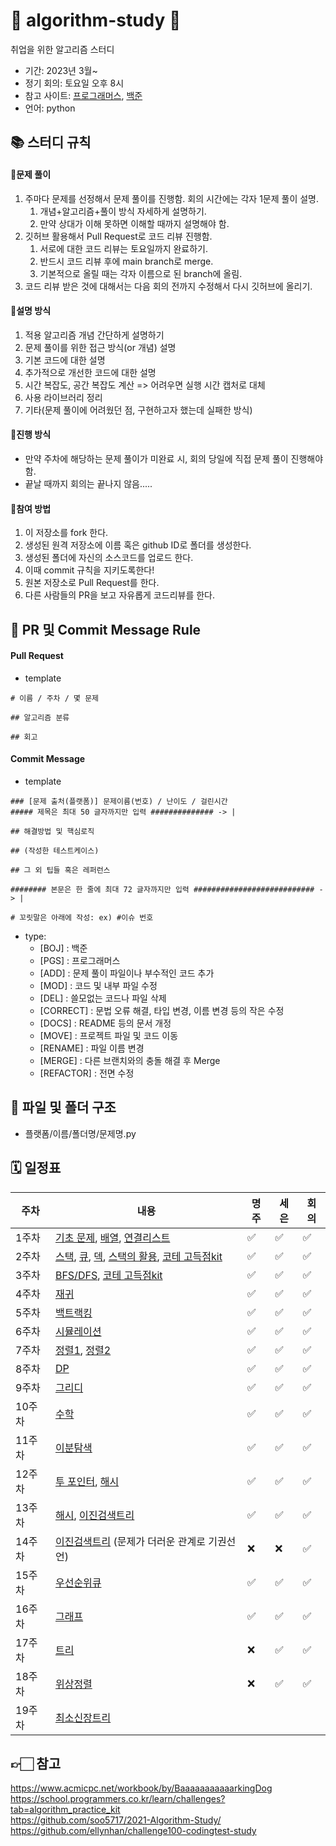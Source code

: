 # 🧸 algorithm-study 💛
취업을 위한 알고리즘 스터디

- 기간: 2023년 3월~
- 정기 회의: 토요일 오후 8시
- 참고 사이트: [프로그래머스](https://programmers.co.kr/learn/challenges), [백준](https://www.acmicpc.net/)
- 언어: python

## 📚 스터디 규칙 

#### 📍문제 풀이

1. 주마다 문제를 선정해서 문제 풀이를 진행함. 회의 시간에는 각자 1문제 풀이 설명.
   1. 개념+알고리즘+풀이 방식 자세하게 설명하기. 
   2. 만약 상대가 이해 못하면 이해할 때까지 설명해야 함.
2. 깃허브 활용해서 Pull Request로 코드 리뷰 진행함.
   1. 서로에 대한 코드 리뷰는 토요일까지 완료하기.
   2. 반드시 코드 리뷰 후에 main branch로 merge.
   3. 기본적으로 올릴 때는 각자 이름으로 된 branch에 올림.
3. 코드 리뷰 받은 것에 대해서는 다음 회의 전까지 수정해서 다시 깃허브에 올리기.

#### 📍설명 방식

1. 적용 알고리즘 개념 간단하게 설명하기
2. 문제 풀이를 위한 접근 방식(or 개념) 설명
3. 기본 코드에 대한 설명
4. 추가적으로 개선한 코드에 대한 설명
5. 시간 복잡도, 공간 복잡도 계산 => 어려우면 실행 시간 캡처로 대체
6. 사용 라이브러리 정리
7. 기타(문제 풀이에 어려웠던 점, 구현하고자 했는데 실패한 방식)

#### 📍진행 방식

- 만약 주차에 해당하는 문제 풀이가 미완료 시, 회의 당일에 직접 문제 풀이 진행해야 함.
- 끝날 때까지 회의는 끝나지 않음.....

#### 📍참여 방법
1. 이 저장소를 fork 한다.
2. 생성된 원격 저장소에 이름 혹은 github ID로 폴더를 생성한다.
3. 생성된 폴더에 자신의 소스코드를 업로드 한다.
4. 이때 commit 규칙을 지키도록한다!
5. 원본 저장소로 Pull Request를 한다.
6. 다른 사람들의 PR을 보고 자유롭게 코드리뷰를 한다.

## 💬 PR 및 Commit Message Rule

#### Pull Request
- template
```
# 이름 / 주차 / 몇 문제 

## 알고리즘 분류

## 회고
```


#### Commit Message
- template
```
### [문제 출처(플랫폼)] 문제이름(번호) / 난이도 / 걸린시간
##### 제목은 최대 50 글자까지만 입력 ############## -> |

## 해결방법 및 핵심로직

## (작성한 테스트케이스)

## 그 외 팁들 혹은 레퍼런스

######## 본문은 한 줄에 최대 72 글자까지만 입력 ########################### -> |

# 꼬릿말은 아래에 작성: ex) #이슈 번호
```
- type: 
   - [BOJ] : 백준 
   - [PGS] : 프로그래머스
   - [ADD] : 문제 풀이 파일이나 부수적인 코드 추가
   - [MOD] : 코드 및 내부 파일 수정
   - [DEL] : 쓸모없는 코드나 파일 삭제
   - [CORRECT] : 문법 오류 해결, 타입 변경, 이름 변경 등의 작은 수정
   - [DOCS] : README 등의 문서 개정
   - [MOVE] : 프로젝트 파일 및 코드 이동
   - [RENAME] : 파일 이름 변경
   - [MERGE] : 다른 브랜치와의 충돌 해결 후 Merge
   - [REFACTOR] : 전면 수정

## 📁 파일 및 폴더 구조

- 플랫폼/이름/폴더명/문제명.py

## 🗓️ 일정표

| **주차** | **내용** | **명주** | **세은** | **회의** |
| - | - | - | - | - |
| 1주차 | [기초 문제](https://www.acmicpc.net/workbook/view/7306), [배열](https://www.acmicpc.net/workbook/view/7307), [연결리스트](https://www.acmicpc.net/workbook/view/7308)| ✅ | ✅ | ✅ |
| 2주차 | [스택](https://www.acmicpc.net/workbook/view/7309), [큐](https://www.acmicpc.net/workbook/view/7310), [덱](https://www.acmicpc.net/workbook/view/7311), [스택의 활용](https://www.acmicpc.net/workbook/view/7312), [코테 고득점kit](https://school.programmers.co.kr/learn/courses/30/parts/12081)| ✅ | ✅ | ✅ |
| 3주차 | [BFS/DFS](https://www.acmicpc.net/workbook/view/7313), [코테 고득점kit](https://school.programmers.co.kr/learn/courses/30/parts/12421) | ✅ | ✅ | ✅ |
| 4주차 | [재귀](https://www.acmicpc.net/workbook/view/7314) | ✅ | ✅ | ✅ |
| 5주차 | [백트랙킹](https://www.acmicpc.net/workbook/view/7315) | ✅ | ✅ | ✅ |
| 6주차 | [시뮬레이션](https://www.acmicpc.net/workbook/view/7316) | ✅ | ✅ | ✅ |
| 7주차 | [정렬1](https://www.acmicpc.net/workbook/view/7317), [정렬2](https://www.acmicpc.net/workbook/view/7318) | ✅ | ✅ | ✅ |
| 8주차 | [DP](https://www.acmicpc.net/workbook/view/7319) | ✅ | ✅ | ✅ |
| 9주차 | [그리디](https://www.acmicpc.net/workbook/view/7320) | ✅ | ✅ | ✅ |
| 10주차 | [수학](https://www.acmicpc.net/workbook/view/8174) | ✅ | ✅ | ✅ |
| 11주차 | [이분탐색](https://www.acmicpc.net/workbook/view/8400) | ✅ | ✅ | ✅ |
| 12주차 | [투 포인터](https://www.acmicpc.net/workbook/view/8709), [해시](https://www.acmicpc.net/workbook/view/9063) | ✅ | ✅ | ✅ |
| 13주차 | [해시](https://www.acmicpc.net/workbook/view/9063), [이진검색트리](https://www.acmicpc.net/workbook/view/9346) | ✅ | ✅ | ✅ |
| 14주차 | [이진검색트리](https://www.acmicpc.net/workbook/view/9346) (문제가 더러운 관계로 기권선언) | ❌ | ❌ | ✅ |
| 15주차 | [우선순위큐](https://www.acmicpc.net/workbook/view/9502) | ✅ | ✅ | ✅ |
| 16주차 | [그래프](https://www.acmicpc.net/workbook/view/9562)| ✅ | ✅ | ✅ |
| 17주차 | [트리](https://www.acmicpc.net/workbook/view/9657)| ❌ | ✅ | ✅ |
| 18주차 | [위상정렬](https://www.acmicpc.net/workbook/view/9738)| ❌ | ✅ | ✅ |
| 19주차 | [최소신장트리](https://www.acmicpc.net/workbook/view/9907)| | | |

## 👉🏻 참고
https://www.acmicpc.net/workbook/by/BaaaaaaaaaaarkingDog <br>
https://school.programmers.co.kr/learn/challenges?tab=algorithm_practice_kit <br>
https://github.com/soo5717/2021-Algorithm-Study/ <br>
https://github.com/ellynhan/challenge100-codingtest-study
